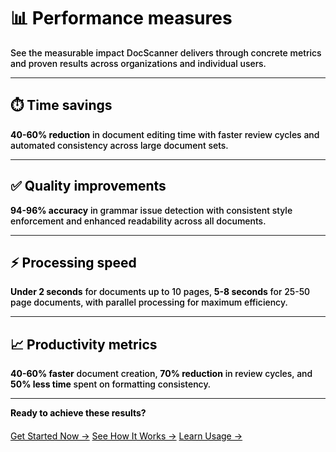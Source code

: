 <style>
/* Universal black text override for this page */
* { color: #000000 !important; text-align: left !important; }
p { color: #000000 !important; font-weight: 500 !important; text-align: left !important; }
h1, h2, h3, h4, h5, h6 { color: #000000 !important; font-weight: 700 !important; text-align: left !important; }
.md-typeset p { color: #000000 !important; text-align: left !important; }
li { color: #000000 !important; font-weight: 500 !important; text-align: left !important; }
.md-content, .md-typeset { text-align: left !important; }
</style>

# 📊 Performance measures

See the measurable impact DocScanner delivers through concrete metrics and proven results across organizations and individual users.

---

## ⏱️ Time savings

**40-60% reduction** in document editing time with faster review cycles and automated consistency across large document sets.

---

## ✅ Quality improvements  

**94-96% accuracy** in grammar issue detection with consistent style enforcement and enhanced readability across all documents.

---

## ⚡ Processing speed

**Under 2 seconds** for documents up to 10 pages, **5-8 seconds** for 25-50 page documents, with parallel processing for maximum efficiency.

---

## 📈 Productivity metrics

**40-60% faster** document creation, **70% reduction** in review cycles, and **50% less time** spent on formatting consistency.

---

**Ready to achieve these results?**

<div style="text-align: center; margin-top: 20px;">
  <a href="/how-to-use/" class="md-button md-button--primary">Get Started Now →</a>
  <a href="/technology/" class="md-button">See How It Works →</a>
  <a href="/usage/" class="md-button">Learn Usage →</a>
</div>
